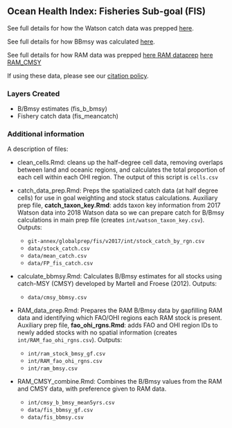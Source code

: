 ## Ocean Health Index: Fisheries Sub-goal (FIS)

See full details for how the Watson catch data was prepped [here](https://cdn.rawgit.com/OHI-Science/ohiprep_v2018/master/globalprep/fis/v2018/catch_data_prep.html).

See full details for how BBmsy was calculated [here](https://cdn.rawgit.com/OHI-Science/ohiprep_v2018/master/globalprep/fis/v2018/calculate_bbmsy.html).

See full details for how RAM data was prepped
[here RAM dataprep](https://rawgit.com/OHI-Science/ohiprep_v2018/master/globalprep/fis/v2018/RAM_CMSY_combine.html)
[here RAM_CMSY](https://rawgit.com/OHI-Science/ohiprep_v2018/master/globalprep/fis/v2018/RAM_CMSY_combine.html)


If using these data, please see our [citation policy](http://ohi-science.org/citation-policy/).

### Layers Created

* B/Bmsy estimates (fis_b_bmsy)
* Fishery catch data (fis_meancatch)

### Additional information
A description of files:

* clean_cells.Rmd: cleans up the half-degree cell data, removing overlaps between land and oceanic regions, and calculates the total proportion of each cell within each OHI region. The output of this script is `cells.csv`

* catch_data_prep.Rmd: Preps the spatialized catch data (at half degree cells) for use in goal weighting and stock status calculations. Auxiliary prep file, **catch_taxon_key.Rmd**: adds taxon key information from 2017 Watson data into 2018 Watson data so we can prepare catch for B/Bmsy calculations in main prep file (creates `int/watson_taxon_key.csv`). Outputs:
  
   - `git-annex/globalprep/fis/v2017/int/stock_catch_by_rgn.csv`
   - `data/stock_catch.csv`
   - `data/mean_catch.csv`
   - `data/FP_fis_catch.csv`
   

* calculate_bbmsy.Rmd: Calculates B/Bmsy estimates for all stocks using catch-MSY (CMSY) developed by Martell and Froese (2012). Outputs:
  
  - `data/cmsy_bbmsy.csv`
   
    
* RAM_data_prep.Rmd: Prepares the RAM B/Bmsy data by gapfilling RAM data and identifying which FAO/OHI regions each RAM stock is present. Auxiliary prep file, **fao_ohi_rgns.Rmd**: adds FAO and OHI region IDs to newly added stocks with no spatial information (creates `int/RAM_fao_ohi_rgns.csv`). Outputs:

  - `int/ram_stock_bmsy_gf.csv`
  - `int/RAM_fao_ohi_rgns.csv`
  - `int/ram_bmsy.csv`


* RAM_CMSY_combine.Rmd: Combines the B/Bmsy values from the RAM and CMSY data, with preference given to RAM data.
 
   - `int/cmsy_b_bmsy_mean5yrs.csv`
   - `data/fis_bbmsy_gf.csv`
   - `data/fis_bbmsy.csv`


